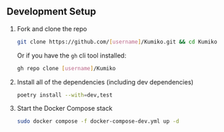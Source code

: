 ## Development Setup

1. Fork and clone the repo

    ```sh
    git clone https://github.com/[username]/Kumiko.git && cd Kumiko
    ```

    Or if you have the `gh` cli tool installed:

    ```sh
    gh repo clone [username]/Kumiko
    ```

2. Install all of the dependencies (including dev dependencies)

    ```sh
    poetry install --with=dev,test
    ```

3. Start the Docker Compose stack

    ```sh
    sudo docker compose -f docker-compose-dev.yml up -d
    ```